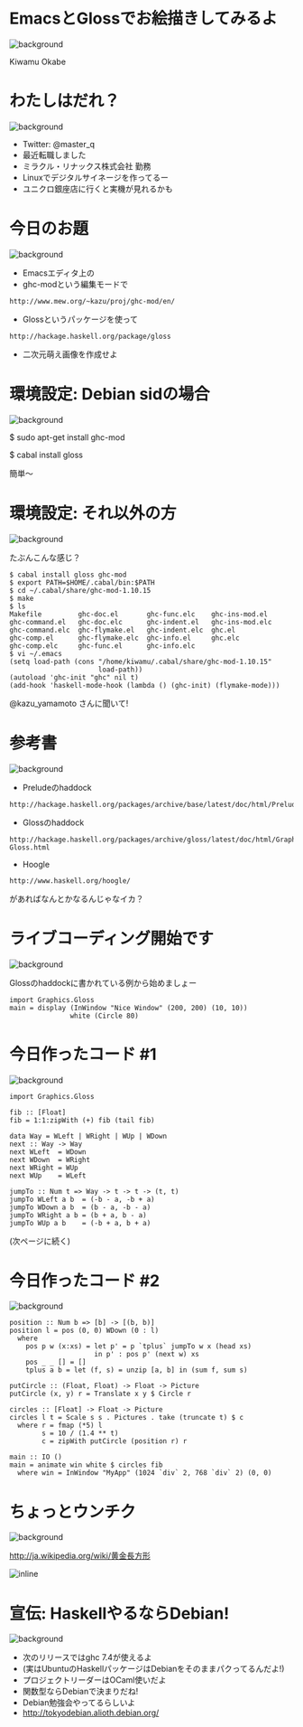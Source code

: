 # EmacsとGlossでお絵描きしてみるよ
![background](teapot.png)

Kiwamu Okabe

# わたしはだれ？

![background](MIRACLE-CI-base_2.png)

* Twitter: @master_q
* 最近転職しました
* ミラクル・リナックス株式会社 勤務
* Linuxでデジタルサイネージを作ってるー
* ユニクロ銀座店に行くと実機が見れるかも

# 今日のお題

![background](sushi.png)

* Emacsエディタ上の
* ghc-modという編集モードで

~~~
http://www.mew.org/~kazu/proj/ghc-mod/en/
~~~

* Glossというパッケージを使って

~~~
http://hackage.haskell.org/package/gloss
~~~

* 二次元萌え画像を作成せよ

# 環境設定: Debian sidの場合

![background](easy.png)

$ sudo apt-get install ghc-mod

$ cabal install gloss

簡単〜

# 環境設定: それ以外の方

![background](messy.png)

たぶんこんな感じ？

~~~
$ cabal install gloss ghc-mod
$ export PATH=$HOME/.cabal/bin:$PATH
$ cd ~/.cabal/share/ghc-mod-1.10.15
$ make
$ ls
Makefile         ghc-doc.el       ghc-func.elc    ghc-ins-mod.el
ghc-command.el   ghc-doc.elc      ghc-indent.el   ghc-ins-mod.elc
ghc-command.elc  ghc-flymake.el   ghc-indent.elc  ghc.el
ghc-comp.el      ghc-flymake.elc  ghc-info.el     ghc.elc
ghc-comp.elc     ghc-func.el      ghc-info.elc
$ vi ~/.emacs
(setq load-path (cons "/home/kiwamu/.cabal/share/ghc-mod-1.10.15"
                      load-path))
(autoload 'ghc-init "ghc" nil t)
(add-hook 'haskell-mode-hook (lambda () (ghc-init) (flymake-mode)))
~~~

@kazu_yamamoto さんに聞いて!

# 参考書

![background](books.png)

* Preludeのhaddock

~~~
http://hackage.haskell.org/packages/archive/base/latest/doc/html/Prelude.html
~~~

* Glossのhaddock

~~~
http://hackage.haskell.org/packages/archive/gloss/latest/doc/html/Graphics-Gloss.html
~~~

* Hoogle

~~~
http://www.haskell.org/hoogle/
~~~

があればなんとかなるんじゃなイカ？

# ライブコーディング開始です

![background](guitar.png)

Glossのhaddockに書かれている例から始めましょー

~~~ {.haskell}
import Graphics.Gloss
main = display (InWindow "Nice Window" (200, 200) (10, 10))
               white (Circle 80)
~~~

# 今日作ったコード #1

![background](gears.png)

~~~ {.haskell}
import Graphics.Gloss

fib :: [Float]
fib = 1:1:zipWith (+) fib (tail fib)

data Way = WLeft | WRight | WUp | WDown
next :: Way -> Way
next WLeft  = WDown
next WDown  = WRight
next WRight = WUp
next WUp    = WLeft

jumpTo :: Num t => Way -> t -> t -> (t, t)
jumpTo WLeft a b  = (-b - a, -b + a)
jumpTo WDown a b  = (b - a, -b - a)
jumpTo WRight a b = (b + a, b - a)
jumpTo WUp a b    = (-b + a, b + a)
~~~

(次ページに続く)

# 今日作ったコード #2

![background](gears.png)

~~~ {.haskell}
position :: Num b => [b] -> [(b, b)]
position l = pos (0, 0) WDown (0 : l)
  where 
    pos p w (x:xs) = let p' = p `tplus` jumpTo w x (head xs)
                     in p' : pos p' (next w) xs
    pos _ _ [] = []
    tplus a b = let (f, s) = unzip [a, b] in (sum f, sum s)

putCircle :: (Float, Float) -> Float -> Picture
putCircle (x, y) r = Translate x y $ Circle r

circles :: [Float] -> Float -> Picture
circles l t = Scale s s . Pictures . take (truncate t) $ c
  where r = fmap (*5) l
        s = 10 / (1.4 ** t)
        c = zipWith putCircle (position r) r

main :: IO ()
main = animate win white $ circles fib
  where win = InWindow "MyApp" (1024 `div` 2, 768 `div` 2) (0, 0)
~~~

# ちょっとウンチク

![background](goldenratio.png)

http://ja.wikipedia.org/wiki/黄金長方形

![inline](golden_rect.png)

# 宣伝: HaskellやるならDebian!

![background](wheezy.png)

* 次のリリースではghc 7.4が使えるよ
* (実はUbuntuのHaskellパッケージはDebianをそのままパクってるんだよ!)
* プロジェクトリーダーはOCaml使いだよ
* 関数型ならDebianで決まりだね!
* Debian勉強会やってるらしいよ
* http://tokyodebian.alioth.debian.org/
